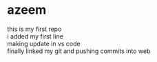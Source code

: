 # azeem
this is my first repo
<br>
i added my first line
<br>
making update in vs code
<br>
finally linked my git and pushing commits into web

